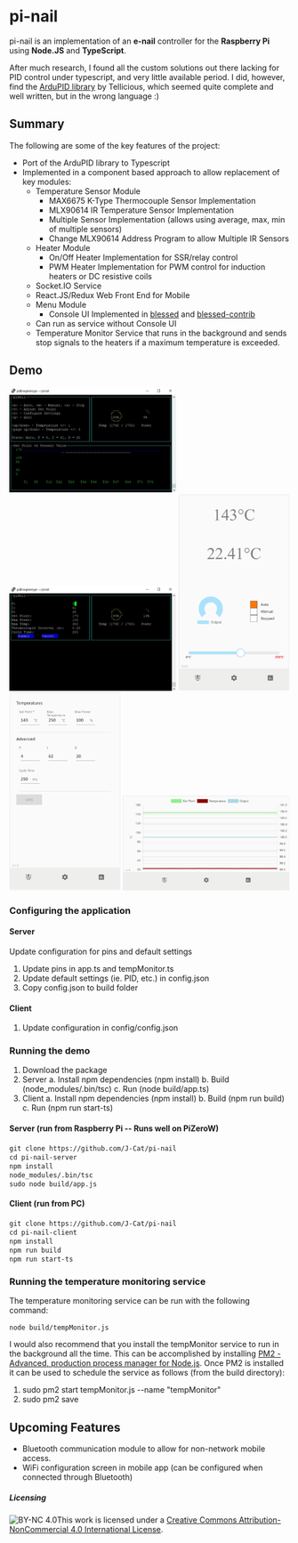 # pi-nail

pi-nail is an implementation of an **e-nail** controller for the **Raspberry Pi** using **Node.JS** and **TypeScript**.

After much research, I found all the custom solutions out there lacking for PID control under typescript, and very little available period.  I did, however, find the [ArduPID library](https://github.com/Tellicious/ArduPID-Library) by Tellicious, which seemed quite complete and well written, but in the wrong language :)


## Summary

The following are some of the key features of the project:
- Port of the ArduPID library to Typescript
- Implemented in a component based approach to allow replacement of key modules:
  - Temperature Sensor Module
    - MAX6675 K-Type Thermocouple Sensor Implementation
    - MLX90614 IR Temperature Sensor Implementation
    - Multiple Sensor Implementation (allows using average, max, min of multiple sensors)
    - Change MLX90614 Address Program to allow Multiple IR Sensors
  - Heater Module
    - On/Off Heater Implementation for SSR/relay control
    - PWM Heater Implementation for PWM control for induction heaters or DC resistive coils
  - Socket.IO Service
  - React.JS/Redux Web Front End for Mobile
  - Menu Module
    - Console UI Implemented in [blessed](https://github.com/chjj/blessed) and [blessed-contrib](https://github.com/yaronn/blessed-contrib)
  - Can run as service without Console UI
  - Temperature Monitor Service that runs in the background and sends stop signals to the heaters if a maximum temperature is exceeded.


## Demo
<div class="imgContainer" style="display: float; float-direction: horizontal">
<img style="float:1" alt="pi-nail Main Screen" src="https://github.com/J-Cat/pi-nail/blob/master/docs/images/pinail_blessed_contrib_main_screen.jpg" width="300px" />

<img style="float:1" alt="pi-nail Configuration Screen" src="https://github.com/J-Cat/pi-nail/blob/master/docs/images/pinail_blessed_contrib_config_screen.jpg" width="300px" />

<img style="float:1" alt="Mobile Main Screen" src="https://github.com/J-Cat/pi-nail/blob/master/docs/images/mobile_home.PNG" width="200px" />

<img style="float:1" alt="Mobile Settings" src="https://github.com/J-Cat/pi-nail/blob/master/docs/images/mobile_settings.PNG" width="200px" />

<img style="float:1" alt="Mobile Graph" src="https://github.com/J-Cat/pi-nail/blob/master/docs/images/mobile_chart.PNG" width="300px" />
</div>

### Configuring the application

#### Server
Update configuration for pins and default settings
1. Update pins in app.ts and tempMonitor.ts
2. Update default settings (ie. PID, etc.) in config.json
3. Copy config.json to build folder

#### Client
1. Update configuration in config/config.json

### Running the demo

1. Download the package
2. Server
   a. Install npm dependencies (npm install)
   b. Build (node_modules/.bin/tsc)
   c. Run (node build/app.ts)
3. Client
   a. Install npm dependencies (npm install)
   b. Build (npm run build)
   c. Run (npm run start-ts)

#### Server (run from Raspberry Pi -- Runs well on PiZeroW)
```
git clone https://github.com/J-Cat/pi-nail
cd pi-nail-server
npm install
node_modules/.bin/tsc
sudo node build/app.js
```

#### Client (run from PC)
```
git clone https://github.com/J-Cat/pi-nail
cd pi-nail-client
npm install
npm run build
npm run start-ts
```

### Running the temperature monitoring service

The temperature monitoring service can be run with the following command:
```
node build/tempMonitor.js
```
I would also recommend that you install the tempMonitor service to run in the background all the time.  This can be accomplished by installing [PM2 - Advanced, production process manager for Node.js](http://pm2.keymetrics.io/).  Once PM2 is installed it can be used to schedule the service as follows (from the build directory):
1. sudo pm2 start tempMonitor.js --name "tempMonitor"
2. sudo pm2 save

## Upcoming Features
- Bluetooth communication module to allow for non-network mobile access.
- WiFi configuration screen in mobile app (can be configured when connected through Bluetooth)


##### Licensing
![BY-NC 4.0](https://i.creativecommons.org/l/by-nc/4.0/88x31.png)This work is licensed under a [Creative Commons Attribution-NonCommercial 4.0 International License](http://creativecommons.org/licenses/by-nc/4.0/).
